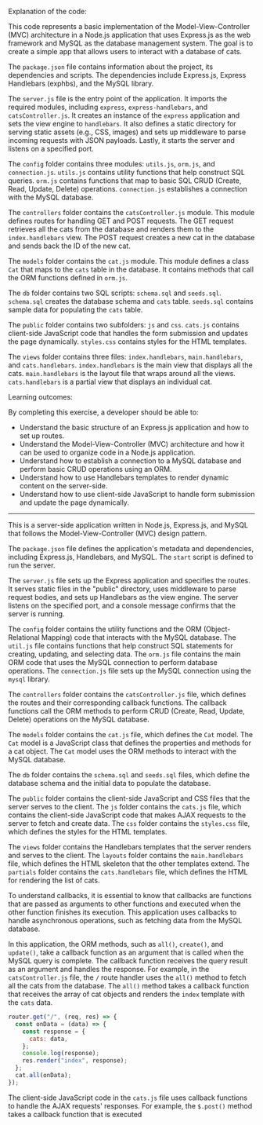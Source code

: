 Explanation of the code:

This code represents a basic implementation of the Model-View-Controller (MVC) architecture in a Node.js application that uses Express.js as the web framework and MySQL as the database management system. The goal is to create a simple app that allows users to interact with a database of cats.

The `package.json` file contains information about the project, its dependencies and scripts. The dependencies include Express.js, Express Handlebars (exphbs), and the MySQL library.

The `server.js` file is the entry point of the application. It imports the required modules, including `express`, `express-handlebars`, and `catsController.js`. It creates an instance of the `express` application and sets the view engine to `handlebars`. It also defines a static directory for serving static assets (e.g., CSS, images) and sets up middleware to parse incoming requests with JSON payloads. Lastly, it starts the server and listens on a specified port.

The `config` folder contains three modules: `utils.js`, `orm.js`, and `connection.js`. `utils.js` contains utility functions that help construct SQL queries. `orm.js` contains functions that map to basic SQL CRUD (Create, Read, Update, Delete) operations. `connection.js` establishes a connection with the MySQL database.

The `controllers` folder contains the `catsController.js` module. This module defines routes for handling GET and POST requests. The GET request retrieves all the cats from the database and renders them to the `index.handlebars` view. The POST request creates a new cat in the database and sends back the ID of the new cat.

The `models` folder contains the `cat.js` module. This module defines a class `Cat` that maps to the `cats` table in the database. It contains methods that call the ORM functions defined in `orm.js`.

The `db` folder contains two SQL scripts: `schema.sql` and `seeds.sql`. `schema.sql` creates the database schema and `cats` table. `seeds.sql` contains sample data for populating the `cats` table.

The `public` folder contains two subfolders: `js` and `css`. `cats.js` contains client-side JavaScript code that handles the form submission and updates the page dynamically. `styles.css` contains styles for the HTML templates.

The `views` folder contains three files: `index.handlebars`, `main.handlebars`, and `cats.handlebars`. `index.handlebars` is the main view that displays all the cats. `main.handlebars` is the layout file that wraps around all the views. `cats.handlebars` is a partial view that displays an individual cat.

Learning outcomes:

By completing this exercise, a developer should be able to:

-   Understand the basic structure of an Express.js application and how to set up routes.
-   Understand the Model-View-Controller (MVC) architecture and how it can be used to organize code in a Node.js application.
-   Understand how to establish a connection to a MySQL database and perform basic CRUD operations using an ORM.
-   Understand how to use Handlebars templates to render dynamic content on the server-side.
-   Understand how to use client-side JavaScript to handle form submission and update the page dynamically.
***
This is a server-side application written in Node.js, Express.js, and MySQL that follows the Model-View-Controller (MVC) design pattern.

The `package.json` file defines the application's metadata and dependencies, including Express.js, Handlebars, and MySQL. The `start` script is defined to run the server.

The `server.js` file sets up the Express application and specifies the routes. It serves static files in the "public" directory, uses middleware to parse request bodies, and sets up Handlebars as the view engine. The server listens on the specified port, and a console message confirms that the server is running.

The `config` folder contains the utility functions and the ORM (Object-Relational Mapping) code that interacts with the MySQL database. The `util.js` file contains functions that help construct SQL statements for creating, updating, and selecting data. The `orm.js` file contains the main ORM code that uses the MySQL connection to perform database operations. The `connection.js` file sets up the MySQL connection using the `mysql` library.

The `controllers` folder contains the `catsController.js` file, which defines the routes and their corresponding callback functions. The callback functions call the ORM methods to perform CRUD (Create, Read, Update, Delete) operations on the MySQL database.

The `models` folder contains the `cat.js` file, which defines the `Cat` model. The `Cat` model is a JavaScript class that defines the properties and methods for a cat object. The `Cat` model uses the ORM methods to interact with the MySQL database.

The `db` folder contains the `schema.sql` and `seeds.sql` files, which define the database schema and the initial data to populate the database.

The `public` folder contains the client-side JavaScript and CSS files that the server serves to the client. The `js` folder contains the `cats.js` file, which contains the client-side JavaScript code that makes AJAX requests to the server to fetch and create data. The `css` folder contains the `styles.css` file, which defines the styles for the HTML templates.

The `views` folder contains the Handlebars templates that the server renders and serves to the client. The `layouts` folder contains the `main.handlebars` file, which defines the HTML skeleton that the other templates extend. The `partials` folder contains the `cats.handlebars` file, which defines the HTML for rendering the list of cats.

To understand callbacks, it is essential to know that callbacks are functions that are passed as arguments to other functions and executed when the other function finishes its execution. This application uses callbacks to handle asynchronous operations, such as fetching data from the MySQL database.

In this application, the ORM methods, such as `all()`, `create()`, and `update()`, take a callback function as an argument that is called when the MySQL query is complete. The callback function receives the query result as an argument and handles the response. For example, in the `catsController.js` file, the `/` route handler uses the `all()` method to fetch all the cats from the database. The `all()` method takes a callback function that receives the array of cat objects and renders the `index` template with the `cats` data.

```javascript
router.get("/", (req, res) => {
  const onData = (data) => {
    const response = {
      cats: data,
    };
    console.log(response);
    res.render("index", response);
  };
  cat.all(onData);
});

```

The client-side JavaScript code in the `cats.js` file uses callback functions to handle the AJAX requests' responses. For example, the `$.post()` method takes a callback function that is executed